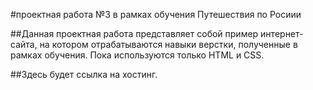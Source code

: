 #проектная работа №3 в рамках обучения Путешествия по Росиии

##Данная проектная работа представляет собой пример интернет-сайта, на котором отрабатываются навыки верстки, полученные в рамках обучения.
Пока используются только HTML и CSS.

##Здесь будет ссылка на хостинг.
